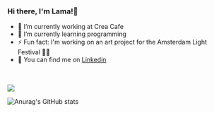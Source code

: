  


### Hi there, I'm Lama!👋       
    
- 🔭 I’m currently working at Crea Cafe                                                  
- 🌱 I’m currently learning programming 
- ⚡ Fun fact: I'm working on an art project for the Amsterdam Light Festival 👩‍🎨 
- 🧐 You can find me on <a href="http://bit.ly/LAMALINKEDIN">Linkedin</a> 

<br>
<br>
<img align="center" src="https://github-readme-stats.vercel.app/api/top-langs/?username=LamaGharib&theme=blue-green" />

![Anurag's GitHub stats](https://github-readme-stats.vercel.app/api?username=LamaGharib&show_icons=true&theme=blue-green)




